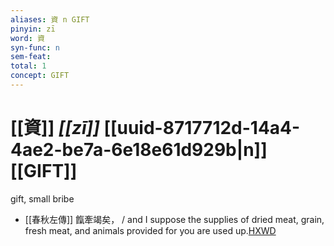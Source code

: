 ```yaml
---
aliases: 資 n GIFT
pinyin: zī
word: 資
syn-func: n
sem-feat: 
total: 1
concept: GIFT 
---
```

# [[資]] *[[zī]]*  [[uuid-8717712d-14a4-4ae2-be7a-6e18e61d929b|n]] [[GIFT]]
gift, small bribe
 - [[春秋左傳]] 餼牽竭矣， / and I suppose the supplies of dried meat, grain, fresh meat, and animals provided for you are used up.[HXWD](https://hxwd.org/textview.html?location=KR1e0001_tls_005-575a.10)
